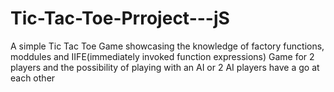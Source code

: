 # Tic-Tac-Toe-Prroject---jS
A simple Tic Tac Toe Game showcasing the knowledge of factory functions, moddules and IIFE(immediately invoked function expressions)
Game for 2 players and the possibility of playing with an AI or 2 AI players have a go at each other